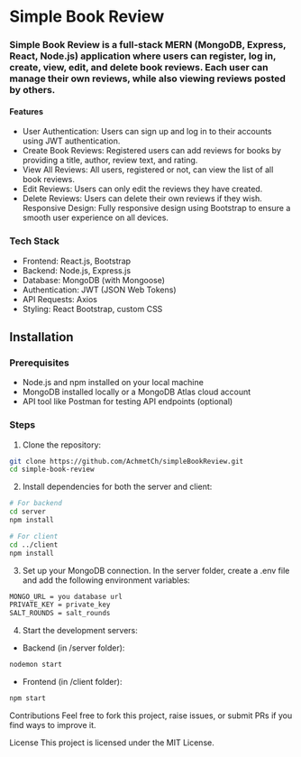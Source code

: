 # Simple Book Review
### Simple Book Review is a full-stack MERN (MongoDB, Express, React, Node.js) application where users can register, log in, create, view, edit, and delete book reviews. Each user can manage their own reviews, while also viewing reviews posted by others.

#### Features
* User Authentication: Users can sign up and log in to their accounts using JWT authentication.
* Create Book Reviews: Registered users can add reviews for books by providing a title, author, review text, and rating.
* View All Reviews: All users, registered or not, can view the list of all book reviews.
* Edit Reviews: Users can only edit the reviews they have created.
* Delete Reviews: Users can delete their own reviews if they wish.
Responsive Design: Fully responsive design using Bootstrap to ensure a smooth user experience on all devices.

### Tech Stack
* Frontend: React.js, Bootstrap
* Backend: Node.js, Express.js
* Database: MongoDB (with Mongoose)
* Authentication: JWT (JSON Web Tokens)
* API Requests: Axios
* Styling: React Bootstrap, custom CSS

## Installation
### Prerequisites
* Node.js and npm installed on your local machine
* MongoDB installed locally or a MongoDB Atlas cloud account
* API tool like Postman for testing API endpoints (optional)

### Steps
1. Clone the repository:
``` bash 
git clone https://github.com/AchmetCh/simpleBookReview.git
cd simple-book-review 
```
2. Install dependencies for both the server and client:
``` bash
# For backend
cd server
npm install

# For client
cd ../client
npm install
```
3. Set up your MongoDB connection. In the server folder, create a .env file and add the following environment variables:
``` bash
MONGO_URL = you database url
PRIVATE_KEY = private_key
SALT_ROUNDS = salt_rounds
```
4. Start the development servers:
* Backend (in /server folder):
``` bash
nodemon start
```
* Frontend (in /client folder):
``` bash
npm start
```
Contributions
Feel free to fork this project, raise issues, or submit PRs if you find ways to improve it.

License
This project is licensed under the MIT License.


